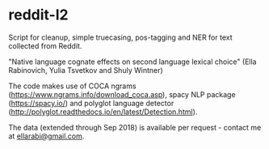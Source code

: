 # reddit-l2

Script for cleanup, simple truecasing, pos-tagging and NER for text collected from Reddit.

"Native language cognate effects on second language lexical choice" (Ella Rabinovich, Yulia Tsvetkov and Shuly Wintner)

The code makes use of COCA ngrams (https://www.ngrams.info/download_coca.asp), spacy NLP package (https://spacy.io/)
and polyglot language detector (http://polyglot.readthedocs.io/en/latest/Detection.html).

The data (extended through Sep 2018) is available per request - contact me at ellarabi@gmail.com.
